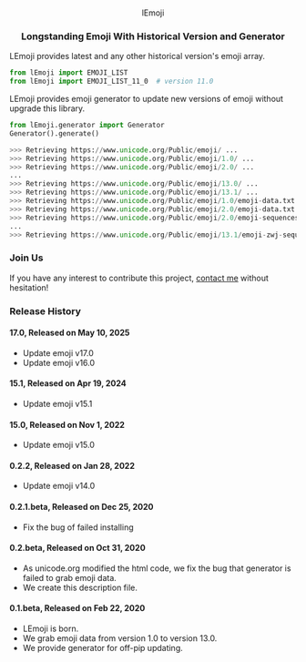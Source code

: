 <p align="center">
    <br>
    lEmoji
    <br>
<p>

<h3 align="center">
	<p>Longstanding Emoji With Historical Version and Generator</p>
</h3>

LEmoji provides latest and any other historical version's emoji array.

```python
from lEmoji import EMOJI_LIST
from lEmoji import EMOJI_LIST_11_0  # version 11.0
```


LEmoji provides emoji generator to update new versions of emoji without upgrade this library.

```python
from lEmoji.generator import Generator
Generator().generate()

>>> Retrieving https://www.unicode.org/Public/emoji/ ...
>>> Retrieving https://www.unicode.org/Public/emoji/1.0/ ...
>>> Retrieving https://www.unicode.org/Public/emoji/2.0/ ...
...
>>> Retrieving https://www.unicode.org/Public/emoji/13.0/ ...
>>> Retrieving https://www.unicode.org/Public/emoji/13.1/ ...
>>> Retrieving https://www.unicode.org/Public/emoji/1.0/emoji-data.txt ...
>>> Retrieving https://www.unicode.org/Public/emoji/2.0/emoji-data.txt ...
>>> Retrieving https://www.unicode.org/Public/emoji/2.0/emoji-sequences.txt ...
...
>>> Retrieving https://www.unicode.org/Public/emoji/13.1/emoji-zwj-sequences.txt ...
```

### Join Us

If you have any interest to contribute this project, [contact me](mailto:i@6-79.cn) without hesitation!

### Release History

#### 17.0, Released on May 10, 2025

- Update emoji v17.0
- Update emoji v16.0

#### 15.1, Released on Apr 19, 2024

- Update emoji v15.1

#### 15.0, Released on Nov 1, 2022

- Update emoji v15.0

#### 0.2.2, Released on Jan 28, 2022

- Update emoji v14.0

#### 0.2.1.beta, Released on Dec 25, 2020

- Fix the bug of failed installing

#### 0.2.beta, Released on Oct 31, 2020

- As unicode.org modified the html code, we fix the bug that generator is failed to grab emoji data.
- We create this description file.

#### 0.1.beta, Released on Feb 22, 2020

- LEmoji is born.
- We grab emoji data from version 1.0 to version 13.0.
- We provide generator for off-pip updating.
